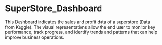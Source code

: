 # SuperStore_Dashboard
This Dashboard indicates the sales and profit data of a superstore (Data from Kaggle). The visual representations allow the end user to monitor key performance, track progress, and identify trends and patterns that can help improve business operations.
